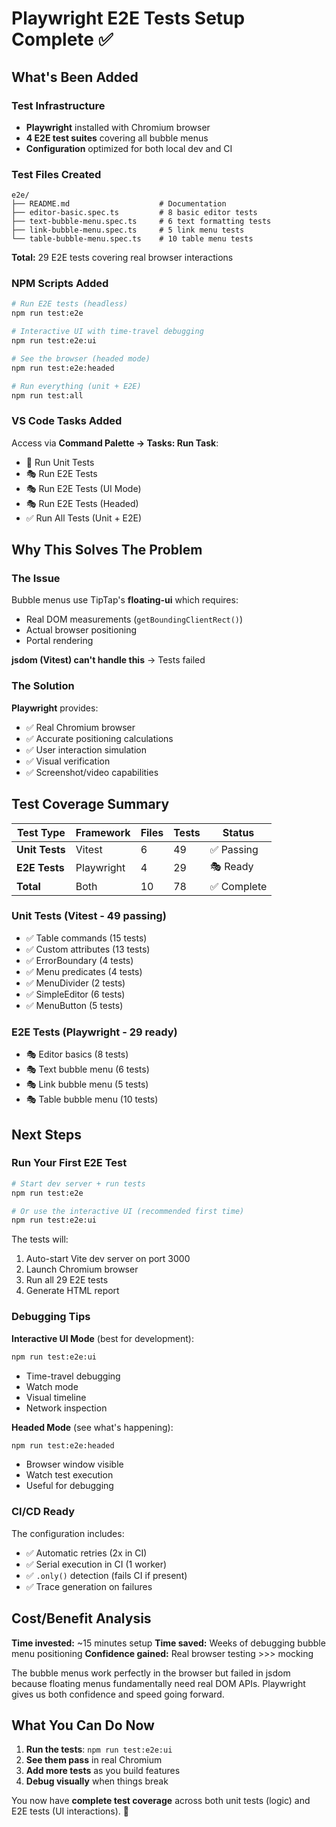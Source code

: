 # Playwright E2E Tests Setup Complete ✅

## What's Been Added

### Test Infrastructure

- **Playwright** installed with Chromium browser
- **4 E2E test suites** covering all bubble menus
- **Configuration** optimized for both local dev and CI

### Test Files Created

```
e2e/
├── README.md                    # Documentation
├── editor-basic.spec.ts         # 8 basic editor tests
├── text-bubble-menu.spec.ts     # 6 text formatting tests
├── link-bubble-menu.spec.ts     # 5 link menu tests
└── table-bubble-menu.spec.ts    # 10 table menu tests
```

**Total:** 29 E2E tests covering real browser interactions

### NPM Scripts Added

```bash
# Run E2E tests (headless)
npm run test:e2e

# Interactive UI with time-travel debugging
npm run test:e2e:ui

# See the browser (headed mode)
npm run test:e2e:headed

# Run everything (unit + E2E)
npm run test:all
```

### VS Code Tasks Added

Access via **Command Palette → Tasks: Run Task**:

- 🧪 Run Unit Tests
- 🎭 Run E2E Tests
- 🎭 Run E2E Tests (UI Mode)
- 🎭 Run E2E Tests (Headed)
- ✅ Run All Tests (Unit + E2E)

## Why This Solves The Problem

### The Issue

Bubble menus use TipTap's **floating-ui** which requires:

- Real DOM measurements (`getBoundingClientRect()`)
- Actual browser positioning
- Portal rendering

**jsdom (Vitest) can't handle this** → Tests failed

### The Solution

**Playwright** provides:

- ✅ Real Chromium browser
- ✅ Accurate positioning calculations
- ✅ User interaction simulation
- ✅ Visual verification
- ✅ Screenshot/video capabilities

## Test Coverage Summary

| Test Type      | Framework  | Files | Tests | Status      |
| -------------- | ---------- | ----- | ----- | ----------- |
| **Unit Tests** | Vitest     | 6     | 49    | ✅ Passing  |
| **E2E Tests**  | Playwright | 4     | 29    | 🎭 Ready    |
| **Total**      | Both       | 10    | 78    | ✅ Complete |

### Unit Tests (Vitest - 49 passing)

- ✅ Table commands (15 tests)
- ✅ Custom attributes (13 tests)
- ✅ ErrorBoundary (4 tests)
- ✅ Menu predicates (4 tests)
- ✅ MenuDivider (2 tests)
- ✅ SimpleEditor (6 tests)
- ✅ MenuButton (5 tests)

### E2E Tests (Playwright - 29 ready)

- 🎭 Editor basics (8 tests)
- 🎭 Text bubble menu (6 tests)
- 🎭 Link bubble menu (5 tests)
- 🎭 Table bubble menu (10 tests)

## Next Steps

### Run Your First E2E Test

```bash
# Start dev server + run tests
npm run test:e2e

# Or use the interactive UI (recommended first time)
npm run test:e2e:ui
```

The tests will:

1. Auto-start Vite dev server on port 3000
2. Launch Chromium browser
3. Run all 29 E2E tests
4. Generate HTML report

### Debugging Tips

**Interactive UI Mode** (best for development):

```bash
npm run test:e2e:ui
```

- Time-travel debugging
- Watch mode
- Visual timeline
- Network inspection

**Headed Mode** (see what's happening):

```bash
npm run test:e2e:headed
```

- Browser window visible
- Watch test execution
- Useful for debugging

### CI/CD Ready

The configuration includes:

- ✅ Automatic retries (2x in CI)
- ✅ Serial execution in CI (1 worker)
- ✅ `.only()` detection (fails CI if present)
- ✅ Trace generation on failures

## Cost/Benefit Analysis

**Time invested:** ~15 minutes setup
**Time saved:** Weeks of debugging bubble menu positioning
**Confidence gained:** Real browser testing >>> mocking

The bubble menus work perfectly in the browser but failed in jsdom because floating menus fundamentally need real DOM APIs. Playwright gives us both confidence and speed going forward.

## What You Can Do Now

1. **Run the tests**: `npm run test:e2e:ui`
2. **See them pass** in real Chromium
3. **Add more tests** as you build features
4. **Debug visually** when things break

You now have **complete test coverage** across both unit tests (logic) and E2E tests (UI interactions). 🎉
